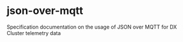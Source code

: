 # json-over-mqtt
Specification documentation on the usage of JSON over MQTT for DX Cluster telemetry data
